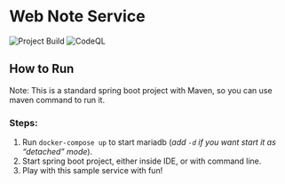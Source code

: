 # Web Note Service

![Project Build](https://github.com/zhouhao/web-note-service/workflows/Build/badge.svg)
![CodeQL](https://github.com/zhouhao/web-note-service/workflows/CodeQL/badge.svg)

## How to Run

Note: This is a standard spring boot project with Maven, so you can use maven command to run it.

### Steps:

1. Run `docker-compose up` to start mariadb (*add `-d` if you want start it as “detached” mode*).
2. Start spring boot project, either inside IDE, or with command line.
3. Play with this sample service with fun!
